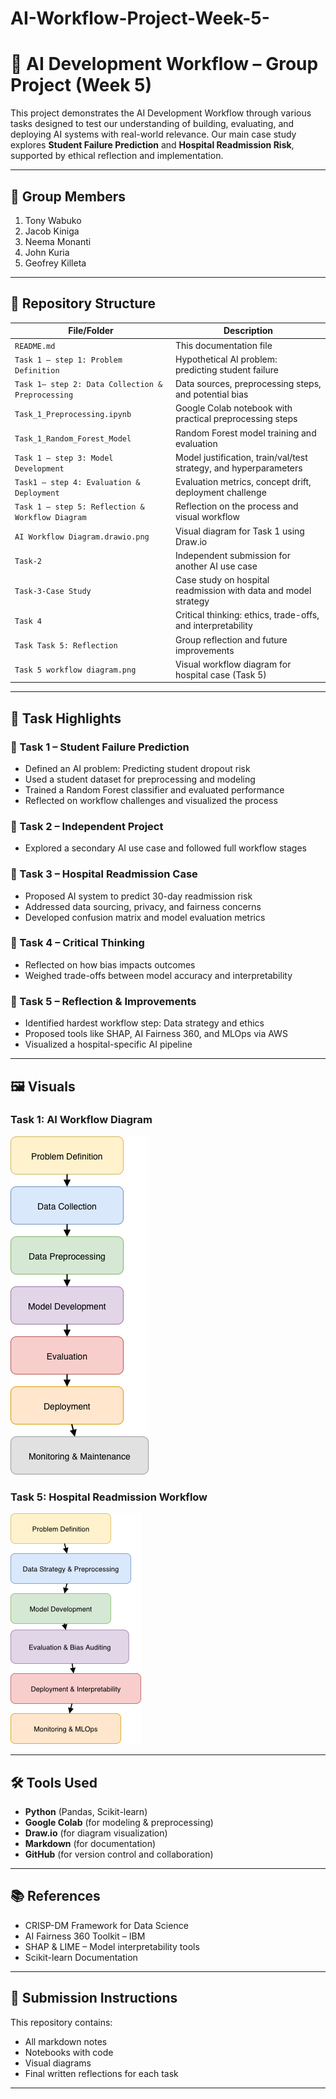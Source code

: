 # AI-Workflow-Project-Week-5-
# 🧠 AI Development Workflow – Group Project (Week 5)

This project demonstrates the AI Development Workflow through various tasks designed to test our understanding of building, evaluating, and deploying AI systems with real-world relevance. Our main case study explores **Student Failure Prediction** and **Hospital Readmission Risk**, supported by ethical reflection and implementation.

---

## 👥 Group Members

1. Tony Wabuko
2. Jacob Kiniga
3. Neema Monanti
4. John Kuria
5. Geofrey Killeta

---

## 📁 Repository Structure

| File/Folder | Description |
|-------------|-------------|
| `README.md` | This documentation file |
| `Task 1 – step 1: Problem Definition` | Hypothetical AI problem: predicting student failure |
| `Task 1– step 2: Data Collection & Preprocessing` | Data sources, preprocessing steps, and potential bias |
| `Task_1_Preprocessing.ipynb` | Google Colab notebook with practical preprocessing steps |
| `Task_1_Random_Forest_Model` | Random Forest model training and evaluation |
| `Task 1 – step 3: Model Development` | Model justification, train/val/test strategy, and hyperparameters |
| `Task1 – step 4: Evaluation & Deployment` | Evaluation metrics, concept drift, deployment challenge |
| `Task 1 – step 5: Reflection & Workflow Diagram` | Reflection on the process and visual workflow |
| `AI Workflow Diagram.drawio.png` | Visual diagram for Task 1 using Draw.io |
| `Task-2` | Independent submission for another AI use case |
| `Task-3-Case Study` | Case study on hospital readmission with data and model strategy |
| `Task 4` | Critical thinking: ethics, trade-offs, and interpretability |
| `Task Task 5: Reflection` | Group reflection and future improvements |
| `Task 5 workflow diagram.png` | Visual workflow diagram for hospital case (Task 5) |

---

## 📌 Task Highlights

### 🔷 Task 1 – Student Failure Prediction
- Defined an AI problem: Predicting student dropout risk
- Used a student dataset for preprocessing and modeling
- Trained a Random Forest classifier and evaluated performance
- Reflected on workflow challenges and visualized the process

### 🔶 Task 2 – Independent Project
- Explored a secondary AI use case and followed full workflow stages

### 🔷 Task 3 – Hospital Readmission Case
- Proposed AI system to predict 30-day readmission risk
- Addressed data sourcing, privacy, and fairness concerns
- Developed confusion matrix and model evaluation metrics

### 🔶 Task 4 – Critical Thinking
- Reflected on how bias impacts outcomes
- Weighed trade-offs between model accuracy and interpretability

### 🔷 Task 5 – Reflection & Improvements
- Identified hardest workflow step: Data strategy and ethics
- Proposed tools like SHAP, AI Fairness 360, and MLOps via AWS
- Visualized a hospital-specific AI pipeline

---

## 🖼 Visuals

### Task 1: AI Workflow Diagram  
![Task 1 Diagram](AI%20Workflow%20Diagram.drawio.png)

### Task 5: Hospital Readmission Workflow  
![Task 5 Diagram](Task%205%20workflow%20diagram.png)

---

## 🛠 Tools Used

- **Python** (Pandas, Scikit-learn)
- **Google Colab** (for modeling & preprocessing)
- **Draw.io** (for diagram visualization)
- **Markdown** (for documentation)
- **GitHub** (for version control and collaboration)

---

## 📚 References

- CRISP-DM Framework for Data Science
- AI Fairness 360 Toolkit – IBM
- SHAP & LIME – Model interpretability tools
- Scikit-learn Documentation

---

## 🚀 Submission Instructions

This repository contains:
- All markdown notes
- Notebooks with code
- Visual diagrams
- Final written reflections for each task



---
